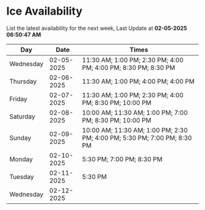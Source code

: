 # Ice Availability

List the latest availability for the next week, Last Update at **02-05-2025 06:50:47 AM**

| Day         | Date        | Times       |
| ----------- | ----------- | ----------- |
|Wednesday|02-05-2025|11:30 AM; 1:00 PM; 2:30 PM; 4:00 PM; 4:00 PM; 8:30 PM; 8:30 PM|
|Thursday|02-06-2025|11:30 AM; 1:00 PM; 4:00 PM; 4:00 PM|
|Friday|02-07-2025|11:30 AM; 1:00 PM; 2:30 PM; 4:00 PM; 8:30 PM; 10:00 PM|
|Saturday|02-08-2025|10:00 AM; 11:30 AM; 1:00 PM; 7:00 PM; 8:30 PM; 10:00 PM|
|Sunday|02-09-2025|10:00 AM; 11:30 AM; 1:00 PM; 2:30 PM; 4:00 PM; 5:30 PM; 7:00 PM; 8:30 PM|
|Monday|02-10-2025|5:30 PM; 7:00 PM; 8:30 PM|
|Tuesday|02-11-2025|5:30 PM|
|Wednesday|02-12-2025||
